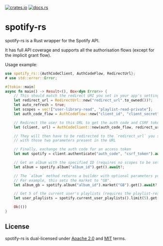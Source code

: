 [![crates.io](https://img.shields.io/crates/v/spotify-rs)](https://crates.io/crates/spotify-rs)
[![docs.rs](https://img.shields.io/docsrs/spotify-rs)](https://docs.rs/spotify-rs)

# spotify-rs
spotify-rs is a Rust wrapper for the Spotify API.

It has full API coverage and supports all the authorisation flows (except for the implicit grant flow).

Usage example:
```rs
use spotify_rs::{AuthCodeClient, AuthCodeFlow, RedirectUrl};
# use std::error::Error;

#[tokio::main]
async fn main() -> Result<(), Box<dyn Error>> {
    // This should match the redirect URI you set in your app's settings
    let redirect_url = RedirectUrl::new("redirect_url".to_owned())?;
    let auto_refresh = true;
    let scopes = vec!["user-library-read", "playlist-read-private"];
    let auth_code_flow = AuthCodeFlow::new("client_id", "client_secret", scopes);

    // Redirect the user to this URL to get the auth code and CSRF token
    let (client, url) = AuthCodeClient::new(auth_code_flow, redirect_url, auto_refresh);

    // They will then have to be redirected to the `redirect_url` you specified,
    // with those two parameters present in the URL

    // Finally, exchange the auth code for an access token
    let mut spotify = client.authenticate("auth_code", "csrf_token").await?;

    // Get an album with the specified ID (requires no scopes to be set)
    let album = spotify.album("album_id").get().await?;

    // The `album` method returns a builder with optional parameters you can set
    // For example, this sets the market to "GB".
    let album_gb = spotify.album("album_id").market("GB").get().await?;

    // Get 5 of the current user's playlists (requires the playlist-read-private scope)
    let user_playlists = spotify.current_user_playlists().limit(5).get().await?;

    Ok(())
}
```

## License
spotify-rs is dual-licensed under [Apache 2.0](https://github.com/Bogpan/spotify-rs/blob/main/LICENSE-APACHE) and [MIT](https://github.com/Bogpan/spotify-rs/blob/main/LICENSE-MIT) terms.
